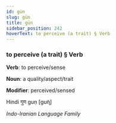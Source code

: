```yaml
---
id: gün
slug: gün
title: gün
sidebar_position: 242
hoverText: to perceive (a trait) § Verb
---
```


### to perceive (a trait) § Verb

**Verb**: to perceive/sense

**Noun**: a quality/aspect/trait

**Modifier**: perceived/sensed

Hindi गुण guṇ [ɡʊ̃ɳ]

*Indo-Iranian Language Family*